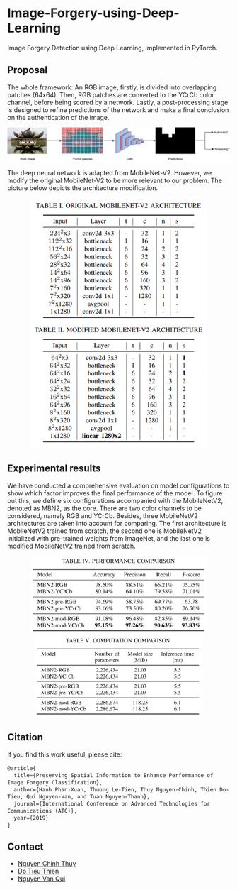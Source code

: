# Image-Forgery-using-Deep-Learning
Image Forgery Detection using Deep Learning, implemented in PyTorch.


## Proposal
The whole framework: An RGB image, firstly, is divided into overlapping patches (64x64). Then, RGB patches are converted to the YCrCb color channel, before being scored by a network. Lastly, a post-processing stage is designed to refine predictions of the network and make a final conclusion on the authentication of the image.

<p align="center">
  <img src="https://github.com/AntiAegis/Image-Forgery-using-Deep-Learning/blob/master/pic/framework.png" width="800" alt="accessibility text">
</p>

The deep neural network is adapted from MobileNet-V2. However, we modify the original MobileNet-V2 to be more relevant to our problem. The picture below depicts the architecture modification.

<p align="center">
  <img src="https://github.com/AntiAegis/Image-Forgery-using-Deep-Learning/blob/master/pic/modification.png" width="400" alt="accessibility text">
</p>


## Experimental results
We have conducted a comprehensive evaluation on model configurations to show which factor improves the final
performance of the model. To figure out this, we define six configurations accompanied with the MobileNetV2, denoted
as MBN2, as the core. There are two color channels to be considered, namely RGB and YCrCb. Besides, three MobileNetV2 architectures are taken into account for comparing. The first architecture is MobileNetV2 trained from scratch, the second one is MobileNetV2 initialized with pre-trained weights from ImageNet, and the last one is modified MobileNetV2 trained from scratch.

<p align="center">
  <img src="https://github.com/AntiAegis/Image-Forgery-using-Deep-Learning/blob/master/pic/performance.png" width="400" alt="accessibility text">
  <img src="https://github.com/AntiAegis/Image-Forgery-using-Deep-Learning/blob/master/pic/computation.png" width="380" alt="accessibility text">
</p>


## Citation
If you find this work useful, please cite:
```
@article{
  title={Preserving Spatial Information to Enhance Performance of Image Forgery Classification},
  author={Hanh Phan-Xuan, Thuong Le-Tien, Thuy Nguyen-Chinh, Thien Do-Tieu, Qui Nguyen-Van, and Tuan Nguyen-Thanh},
  journal={International Conference on Advanced Technologies for Communications (ATC)},
  year={2019}
}
```

## Contact
* [Nguyen Chinh Thuy](https://github.com/thuyngch)
* [Do Tieu Thien](https://github.com/dotieuthien)
* [Nguyen Van Qui](https://github.com/nvqui97)
